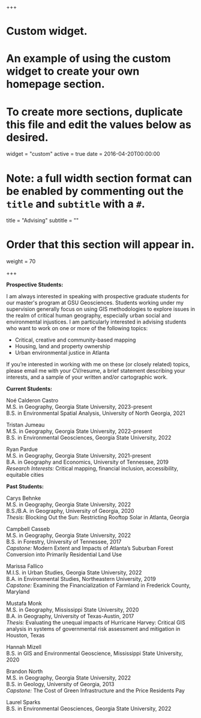 +++
# Custom widget.
# An example of using the custom widget to create your own homepage section.
# To create more sections, duplicate this file and edit the values below as desired.
widget = "custom"
active = true
date = 2016-04-20T00:00:00

# Note: a full width section format can be enabled by commenting out the `title` and `subtitle` with a `#`.
title = "Advising"
subtitle = ""

# Order that this section will appear in.
weight = 70

+++

__Prospective Students:__

I am always interested in speaking with prospective graduate students for our master's program at GSU Geosciences. Students working under my supervision generally focus on using GIS methodologies to explore issues in the realm of critical human geography, especially urban social and environmental injustices. I am particularly interested in advising students who want to work on one or more of the following topics:

- Critical, creative and community-based mapping
- Housing, land and property ownership
- Urban environmental justice in Atlanta

If you’re interested in working with me on these (or closely related) topics, please email me with your CV/resume, a brief statement describing your interests, and a sample of your written and/or cartographic work.

__Current Students:__

Noé Calderon Castro  
M.S. in Geography, Georgia State University, 2023-present  
B.S. in Environmental Spatial Analysis, University of North Georgia, 2021  

Tristan Jumeau  
M.S. in Geography, Georgia State University, 2022-present  
B.S. in Environmental Geosciences, Georgia State University, 2022  

Ryan Pardue  
M.S. in Geography, Georgia State University, 2021-present  
B.A. in Geography and Economics, University of Tennessee, 2019  
_Research Interests:_ Critical mapping, financial inclusion, accessibility, equitable cities
  
__Past Students:__

Carys Behnke  
M.S. in Geography, Georgia State University, 2022  
B.S./B.A. in Geography, University of Georgia, 2020  
_Thesis:_ Blocking Out the Sun: Restricting Rooftop Solar in Atlanta, Georgia

Campbell Casseb  
M.S. in Geography, Georgia State University, 2022  
B.S. in Forestry, University of Tennessee, 2017  
_Capstone:_ Modern Extent and Impacts of Atlanta’s Suburban Forest Conversion into Primarily Residential Land Use 

Marissa Fallico  
M.I.S. in Urban Studies, Georgia State University, 2022  
B.A. in Environmental Studies, Northeastern University, 2019  
_Capstone:_ Examining the Financialization of Farmland in Frederick County, Maryland  

Mustafa Monk  
M.S. in Geography, Mississippi State University, 2020  
B.A. in Geography, University of Texas-Austin, 2017  
_Thesis:_ Evaluating the unequal impacts of Hurricane Harvey: Critical GIS analysis in systems of governmental risk assessment and mitigation in Houston, Texas

Hannah Mizell  
B.S. in GIS and Environmental Geoscience, Mississippi State University, 2020  

Brandon North  
M.S. in Geography, Georgia State University, 2022  
B.S. in Geology, University of Georgia, 2013  
_Capstone:_ The Cost of Green Infrastructure and the Price Residents Pay 

Laurel Sparks  
B.S. in Environmental Geosciences, Georgia State University, 2022
